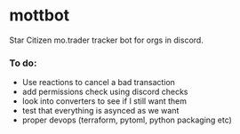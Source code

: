 # mottbot

Star Citizen mo.trader tracker bot for orgs in discord.

### To do:

  * Use reactions to cancel a bad transaction
  * add permissions check using discord checks
  * look into converters to see if I still want them
  * test that everything is asynced as we want
  * proper devops (terraform, pytoml, python packaging etc)

